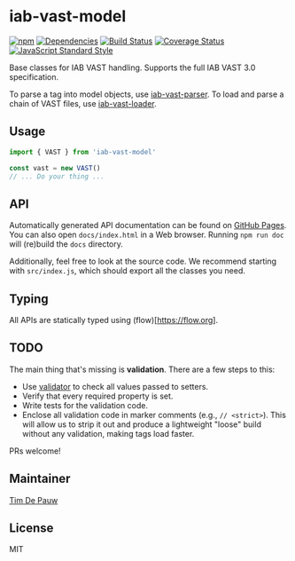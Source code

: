 # iab-vast-model

[![npm](https://img.shields.io/npm/v/iab-vast-model.svg)](https://www.npmjs.com/package/iab-vast-model) [![Dependencies](https://img.shields.io/david/zentrick/iab-vast-model.svg)](https://david-dm.org/zentrick/iab-vast-model) [![Build Status](https://img.shields.io/circleci/project/github/zentrick/iab-vast-model/master.svg)](https://circleci.com/gh/zentrick/iab-vast-model) [![Coverage Status](https://img.shields.io/coveralls/zentrick/iab-vast-model/master.svg)](https://coveralls.io/r/zentrick/iab-vast-model) [![JavaScript Standard Style](https://img.shields.io/badge/code%20style-standard-brightgreen.svg)](http://standardjs.com/)

Base classes for IAB VAST handling. Supports the full IAB VAST 3.0 specification.

To parse a tag into model objects, use
[iab-vast-parser](https://www.npmjs.com/package/iab-vast-parser).
To load and parse a chain of VAST files, use
[iab-vast-loader](https://www.npmjs.com/package/iab-vast-loader).

## Usage

```javascript
import { VAST } from 'iab-vast-model'

const vast = new VAST()
// ... Do your thing ...
```

## API

Automatically generated API documentation can be found on
[GitHub Pages](https://zentrick.github.io/iab-vast-model/). You can also
open `docs/index.html` in a Web browser. Running `npm run doc` will (re)build the
`docs` directory.

Additionally, feel free to look at the source code. We recommend starting with
`src/index.js`, which should export all the classes you need.

## Typing

All APIs are statically typed using (flow)[https://flow.org].

## TODO

The main thing that's missing is **validation**. There are a few steps to this:

- Use [validator](https://www.npmjs.com/package/validator) to check all values
  passed to setters.
- Verify that every required property is set.
- Write tests for the validation code.
- Enclose all validation code in marker comments (e.g., `// <strict>`). This
  will allow us to strip it out and produce a lightweight "loose" build without
  any validation, making tags load faster.

PRs welcome!

## Maintainer

[Tim De Pauw](https://github.com/timdp)

## License

MIT
